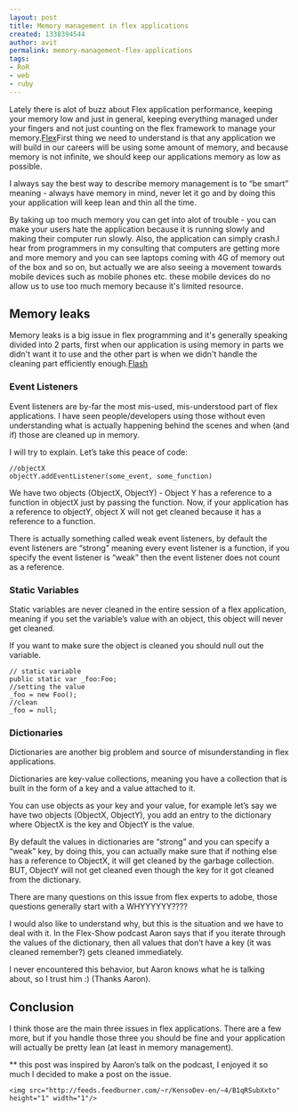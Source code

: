```yaml
---
layout: post
title: Memory management in flex applications
created: 1338394544
author: avit
permalink: memory-management-flex-applications
tags:
- RoR
- web
- ruby
---
```

<span>Lately there is <span>alot</span> of buzz about Flex application performance, keeping your memory low and just in general, keeping everything managed under your fingers and not just counting on the flex framework to manage your memory.</span><a href='http://www.kensodev.com/tag/flex/' title='Flex'>Flex</a><span>First thing we need to understand is that any application we will build in our careers will be using some amount of memory, and because memory is not infinite, we should keep our applications memory as low as possible.</span>
<p>I always say the best way to describe memory management is to “be smart” meaning - always have memory in mind, never let it go and by doing this your application will keep lean and thin all the time.</p>
<span>By taking up too much memory you can get into alot of trouble - you can make your users hate the application because it is running slowly and making their computer run slowly. Also, the application can simply crash.</span><span>I hear from programmers in my consulting that computers are getting more and more memory and you can see laptops coming with 4G of memory out of the box and so on, but actually we are also seeing a movement towards mobile devices such as mobile phones etc. these mobile devices do no allow us to use too much memory because it's limited resource.</span><h2><span>Memory leaks</span></h2><span>Memory leaks is a big issue in flex programming and it's generally speaking divided into 2 parts, first when our application is using memory in parts we didn't want it to use and the other part is when we didn't handle the cleaning part efficiently enough.</span><a href='http://www.kensodev.com/tag/flash/' title='Flash'>Flash</a><h3>Event Listeners</h3>
<p>Event listeners are by-far the most mis-used, mis-understood part of flex applications. I have seen people/developers using those without even understanding what is actually happening behind the scenes and when (and if) those are cleaned up in memory.</p>

<p>I will try to explain. Let’s take this peace of code:</p>
<div class='highlight'><pre><code class='actionscript'><span class='c1'>//objectX</span>
<span class='nx'>objectY</span><span class='p'>.</span><span class='nx'>addEventListener</span><span class='p'>(</span><span class='nx'>some_event</span><span class='o'>,</span> <span class='nx'>some_function</span><span class='p'>)</span>
</code></pre>
</div>
<p>We have two objects (ObjectX, ObjectY) - Object Y has a reference to a function in objectX just by passing the function. Now, if your application has a reference to objectY, object X will not get cleaned because it has a reference to a function.</p>

<p>There is actually something called weak event listeners, by default the event listeners are “strong” meaning every event listener is a function, if you specify the event listener is “weak” then the event listener does not count as a reference. <h3>Static Variables</h3> Static variables are never cleaned in the entire session of a flex application, meaning if you set the variable’s value with an object, this object will never get cleaned.</p>

<p>If you want to make sure the object is cleaned you should null out the variable.</p>
<div class='highlight'><pre><code class='actionscript'><span class='c1'>// static variable</span>
<span class='kd'>public</span> <span class='kd'>static</span> <span class='k'>var</span> <span class='nx'>_foo</span><span class='o'>:</span><span class='nx'>Foo</span><span class='o'>;</span>
<span class='c1'>//setting the value</span>
<span class='nx'>_foo</span> <span class='o'>=</span> <span class='k'>new</span> <span class='nx'>Foo</span><span class='p'>();</span>
<span class='c1'>//clean</span>
<span class='nx'>_foo</span> <span class='o'>=</span> <span class='kc'>null</span><span class='o'>;</span>
</code></pre>
</div><h3>Dictionaries</h3>
<p>Dictionaries are another big problem and source of misunderstanding in flex applications.</p>

<p>Dictionaries are key-value collections, meaning you have a collection that is built in the form of a key and a value attached to it.</p>

<p>You can use objects as your key and your value, for example let’s say we have two objects (ObjectX, ObjectY), you add an entry to the dictionary where ObjectX is the key and ObjectY is the value.</p>

<p>By default the values in dictionaries are “strong” and you can specify a “weak” key, by doing this, you can actually make sure that if nothing else has a reference to ObjectX, it will get cleaned by the garbage collection. BUT, ObjectY will not get cleaned even though the key for it got cleaned from the dictionary.</p>

<p>There are many questions on this issue from flex experts to adobe, those questions generally start with a WHYYYYYY????</p>

<p>I would also like to understand why, but this is the situation and we have to deal with it. In the Flex-Show podcast Aaron says that if you iterate through the values of the dictionary, then all values that don’t have a key (it was cleaned remember?) gets cleaned immediately.</p>

<p>I never encountered this behavior, but Aaron knows what he is talking about, so I trust him :) (Thanks Aaron). <h2>Conclusion</h2> I think those are the main three issues in flex applications. There are a few more, but if you handle those three you should be fine and your application will actually be pretty lean (at least in memory management).</p>

<p>** this post was inspired by Aaron’s talk on the podcast, I enjoyed it so much I decided to make a post on the issue.</p>
      
    <img src="http://feeds.feedburner.com/~r/KensoDev-en/~4/B1qRSubXxto" height="1" width="1"/>
